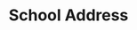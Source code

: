 ---
title: School Address
name: Dr. Timothy McAllister
organization: The University of Michigan
unit: School of Music, Theatre and Dance
address_1: Room 3065, Earl V. Moore Building
city: Ann Arbor
state: MI
zip_code: 48109-2085
email: mcallitp@gmail.com
artwork: '{{ _site_root }}assets/img/school.jpg'
position: Associate Professor of Saxophone
address_2: 1100 Baits Drive
---